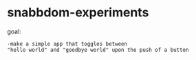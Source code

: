 # snabbdom-experiments
goal: 

    -make a simple app that toggles between 
    "hello world" and "goodbye world" upon the push of a button 